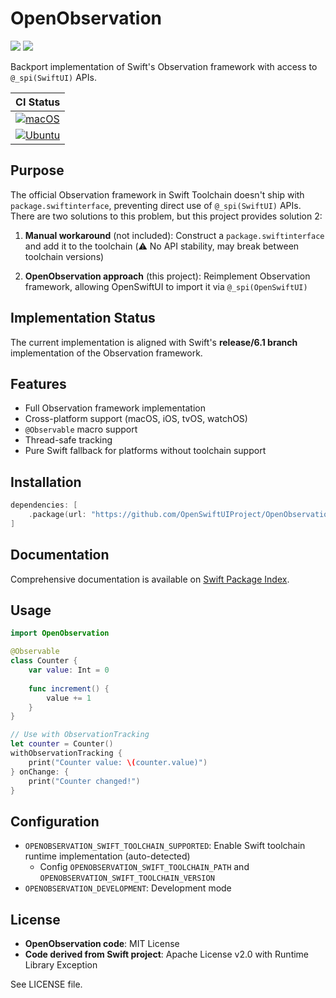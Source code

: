 # OpenObservation

[![](https://img.shields.io/endpoint?url=https%3A%2F%2Fswiftpackageindex.com%2Fapi%2Fpackages%2FOpenSwiftUIProject%2FOpenObservation%2Fbadge%3Ftype%3Dswift-versions)](https://swiftpackageindex.com/OpenSwiftUIProject/OpenObservation)
[![](https://img.shields.io/endpoint?url=https%3A%2F%2Fswiftpackageindex.com%2Fapi%2Fpackages%2FOpenSwiftUIProject%2FOpenObservation%2Fbadge%3Ftype%3Dplatforms)](https://swiftpackageindex.com/OpenSwiftUIProject/OpenObservation)

Backport implementation of Swift's Observation framework with access to `@_spi(SwiftUI)` APIs.

| **CI Status** |
|---|
|[![macOS](https://github.com/OpenSwiftUIProject/OpenObservation/actions/workflows/macos.yml/badge.svg)](https://github.com/OpenSwiftUIProject/OpenObservation/actions/workflows/macos.yml)|
|[![Ubuntu](https://github.com/OpenSwiftUIProject/OpenObservation/actions/workflows/ubuntu.yml/badge.svg)](https://github.com/OpenSwiftUIProject/OpenObservation/actions/workflows/ubuntu.yml)|

## Purpose

The official Observation framework in Swift Toolchain doesn't ship with `package.swiftinterface`, preventing direct use of `@_spi(SwiftUI)` APIs. There are two solutions to this problem, but this project provides solution 2:

1. **Manual workaround** (not included): Construct a `package.swiftinterface` and add it to the toolchain (⚠️ No API stability, may break between toolchain versions)

2. **OpenObservation approach** (this project): Reimplement Observation framework, allowing OpenSwiftUI to import it via `@_spi(OpenSwiftUI)`

## Implementation Status

The current implementation is aligned with Swift's **release/6.1 branch** implementation of the Observation framework.

## Features

- Full Observation framework implementation
- Cross-platform support (macOS, iOS, tvOS, watchOS)
- `@Observable` macro support
- Thread-safe tracking
- Pure Swift fallback for platforms without toolchain support

## Installation

```swift
dependencies: [
    .package(url: "https://github.com/OpenSwiftUIProject/OpenObservation", from: "1.0.0")
]
```

## Documentation

Comprehensive documentation is available on [Swift Package Index](https://swiftpackageindex.com/OpenSwiftUIProject/OpenObservation/main/documentation/openobservation).

## Usage

```swift
import OpenObservation

@Observable
class Counter {
    var value: Int = 0
    
    func increment() {
        value += 1
    }
}

// Use with ObservationTracking
let counter = Counter()
withObservationTracking {
    print("Counter value: \(counter.value)")
} onChange: {
    print("Counter changed!")
}
```

## Configuration

- `OPENOBSERVATION_SWIFT_TOOLCHAIN_SUPPORTED`: Enable Swift toolchain runtime implementation (auto-detected)
    - Config `OPENOBSERVATION_SWIFT_TOOLCHAIN_PATH` and `OPENOBSERVATION_SWIFT_TOOLCHAIN_VERSION`
- `OPENOBSERVATION_DEVELOPMENT`: Development mode

## License

- **OpenObservation code**: MIT License
- **Code derived from Swift project**: Apache License v2.0 with Runtime Library Exception

See LICENSE file.
